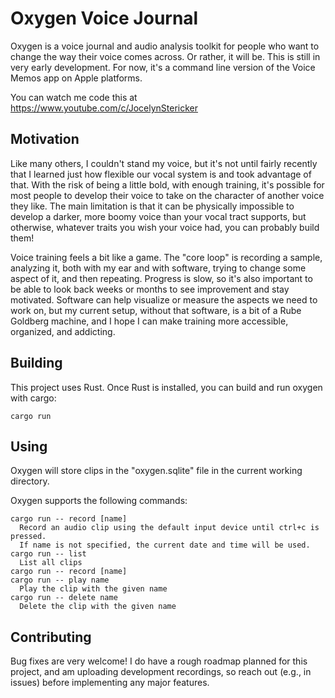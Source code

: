 # Oxygen Voice Journal

Oxygen is a voice journal and audio analysis toolkit for people who want to
change the way their voice comes across. Or rather, it will be. This is still
in very early development. For now, it's a command line version of the
Voice Memos app on Apple platforms.

You can watch me code this at https://www.youtube.com/c/JocelynStericker

## Motivation

Like many others, I couldn't stand my voice, but it's not until fairly recently
that I learned just how flexible our vocal system is and took advantage of
that. With the risk of being a little bold, with enough training, it's possible
for most people to develop their voice to take on the character of another
voice they like. The main limitation is that it can be physically impossible to
develop a darker, more boomy voice than your vocal tract supports, but
otherwise, whatever traits you wish your voice had, you can probably build
them!

Voice training feels a bit like a game. The "core loop" is recording a sample,
analyzing it, both with my ear and with software, trying to change some aspect
of it, and then repeating. Progress is slow, so it's also important to be able
to look back weeks or months to see improvement and stay motivated. Software
can help visualize or measure the aspects we need to work on, but my current
setup, without that software, is a bit of a Rube Goldberg machine, and I hope I
can make training more accessible, organized, and addicting.

## Building

This project uses Rust. Once Rust is installed, you can build and run oxygen
with cargo:

```
cargo run
```

## Using

Oxygen will store clips in the "oxygen.sqlite" file in the current working
directory.

Oxygen supports the following commands:

```
cargo run -- record [name]
  Record an audio clip using the default input device until ctrl+c is pressed.
  If name is not specified, the current date and time will be used.
cargo run -- list
  List all clips
cargo run -- record [name]
cargo run -- play name
  Play the clip with the given name
cargo run -- delete name
  Delete the clip with the given name
```

## Contributing

Bug fixes are very welcome! I do have a rough roadmap planned for this project,
and am uploading development recordings, so reach out (e.g., in issues) before
implementing any major features.
